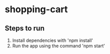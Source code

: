 # shopping-cart
## Steps to run
  1. Install dependencies with 'npm install'
  2. Run the app using the command 'npm start'
